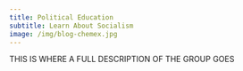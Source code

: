```yaml
---
title: Political Education
subtitle: Learn About Socialism
image: /img/blog-chemex.jpg
---
```


THIS IS WHERE A FULL DESCRIPTION OF THE GROUP GOES